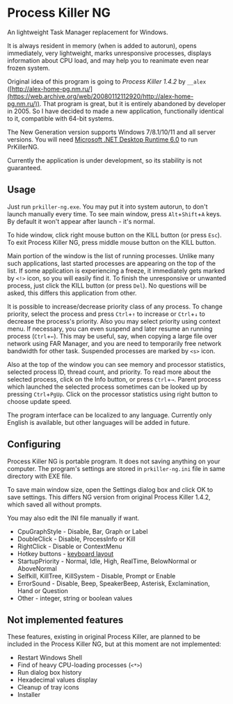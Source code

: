 ﻿# Process Killer NG

An lightweight Task Manager replacement for Windows.

It is always resident in memory (when is added to autorun), opens immediately, very lightweight, marks unresponsive processes, displays information about CPU load, and may help you to reanimate even near frozen system.

Original idea of this program is going to *Process Killer 1.4.2* by `__alex` ([http://alex-home-pg.nm.ru/](https://web.archive.org/web/20080112112920/http://alex-home-pg.nm.ru/)). That program is great, but it is entirely abandoned by developer in 2005. So I have decided to made a new application, functionally identical to it, compatible with 64-bit systems.

The New Generation version supports Windows 7/8.1/10/11 and all server versions. You will need [Microsoft .NET Desktop Runtime 6.0](https://dotnet.microsoft.com/en-us/download/dotnet/6.0) to run PrKillerNG.

Currently the application is under development, so its stability is not guaranteed.

## Usage

Just run `prkiller-ng.exe`. You may put it into system autorun, to don't launch manually every time. To see main window, press `Alt`+`Shift`+`A` keys. By default it won't appear after launch - it's normal.

To hide window, click right mouse button on the KILL button (or press `Esc`). To exit Process Killer NG, press middle mouse button on the KILL button.

Main portion of the window is the list of running processes. Unlike many such applications, last started processes are appearing on the top of the list. If some application is experiencing a freeze, it immediately gets marked by `<!>` icon, so you will easily find it. To finish the unresponsive or unwanted process, just click the KILL button (or press `Del`). No questions will be asked, this differs this application from other.

It is possible to increase/decrease priority class of any process. To change priority, select the process and press `Ctrl`+`↑` to increase or `Ctrl`+`↓` to decrease the process's priority. Also you may select priority using context menu. If necessary, you can even suspend and later resume an running process (`Ctrl`+`←`). This may be useful, say, when copying a large file over network using FAR Manager, and you are need to temporarily free network bandwidth for other task. Suspended processes are marked by `<s>` icon.

Also at the top of the window you can see memory and processor statistics, selected process ID, thread count, and priority. To read more about the selected process, click on the Info button, or press `Ctrl`+`→`. Parent process which launched the selected process sometimes can be looked up by pressing `Ctrl`+`PgUp`. Click on the processor statistics using right button to choose update speed.

The program interface can be localized to any language. Currently only English is available, but other languages will be added in future.

## Configuring

Process Killer NG is portable program. It does not saving anything on your computer. The program's settings are stored in `prkiller-ng.ini` file in same directory with EXE file. 

To save main window size, open the Settings dialog box and click OK to save settings. This differs NG version from original Process Killer 1.4.2, which saved all without prompts.

You may also edit the INI file manually if want.

  - CpuGraphStyle - Disable, Bar, Graph or Label
  - DoubleClick - Disable, ProcessInfo or Kill
  - RightClick - Disable or ContextMenu
  - Hotkey buttons - [keyboard layout](https://learn.microsoft.com/en-us/dotnet/api/system.windows.forms.keys?view=windowsdesktop-6.0)
  - StartupPriority - Normal, Idle, High, RealTime, BelowNormal or AboveNormal
  - Selfkill, KillTree, KillSystem - Disable, Prompt or Enable
  - ErrorSound - Disable, Beep, SpeakerBeep, Asterisk, Exclamination, Hand or Question
  - Other - integer, string or boolean values

## Not implemented features
These features, existing in original Process Killer, are planned to be included in the Process Killer NG, but at this moment are not implemented:

  - Restart Windows Shell
  - Find of heavy CPU-loading processes (`<*>`)
  - Run dialog box history
  - Hexadecimal values display
  - Cleanup of tray icons
  - Installer